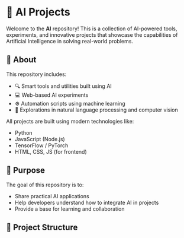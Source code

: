 # 🤖 AI Projects

Welcome to the **AI** repository! This is a collection of AI-powered tools, experiments, and innovative projects that showcase the capabilities of Artificial Intelligence in solving real-world problems.

## 📌 About

This repository includes:
- 🔍 Smart tools and utilities built using AI
- 💻 Web-based AI experiments
- ⚙️ Automation scripts using machine learning
- 🧠 Explorations in natural language processing and computer vision

All projects are built using modern technologies like:
- Python
- JavaScript (Node.js)
- TensorFlow / PyTorch
- HTML, CSS, JS (for frontend)

## 🎯 Purpose

The goal of this repository is to:
- Share practical AI applications
- Help developers understand how to integrate AI in projects
- Provide a base for learning and collaboration

## 📂 Project Structure

